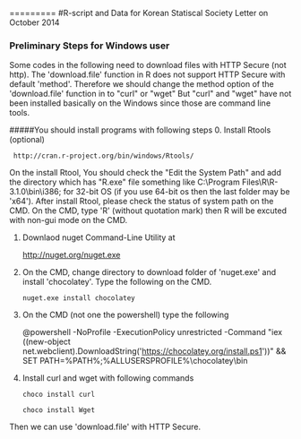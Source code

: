 =========
#R-script and Data for Korean Statiscal Society Letter on October 2014


### Preliminary Steps for Windows user
Some codes in the following need to download files with HTTP Secure (not http).
The 'download.file' function in R does not support HTTP Secure with default 'method'.
Therefore we should change the method option of the 'download.file' function in to "curl" or "wget"
But "curl" and "wget" have not been installed basically on the Windows since those are command line tools.


#####You should install programs with following steps 
 0. Install Rtools (optional)
 
     http://cran.r-project.org/bin/windows/Rtools/

   On the install Rtool, You should check the "Edit the System Path" and 
     add the directory which has "R.exe" file something like 
     C:\Program Files\R\R-3.1.0\bin\i386;
     for 32-bit OS (if you use 64-bit os then the last folder may be 'x64').
   After install Rtool, please check the status of system path on the CMD.
   On the CMD, type 'R' (without quotation mark) then R will be excuted
     with non-gui mode on the CMD.

 1. Downlaod  nuget Command-Line Utility at
 
   	http://nuget.org/nuget.exe

 2. On the CMD, change directory to download folder of 'nuget.exe' and install 'chocolatey'. 
   Type the following on the CMD.

		nuget.exe install chocolatey

 3. On the CMD (not one the powershell) type the following
 
 	@powershell -NoProfile -ExecutionPolicy unrestricted -Command "iex ((new-object net.webclient).DownloadString('https://chocolatey.org/install.ps1'))" && SET PATH=%PATH%;%ALLUSERSPROFILE%\chocolatey\bin


 4. Install curl and wget with following commands
 
		choco install curl

		choco install Wget

  Then we can use 'download.file' with HTTP Secure.
